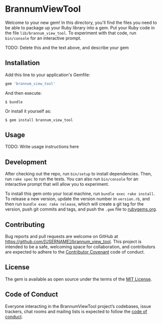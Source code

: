 # BrannumViewTool

Welcome to your new gem! In this directory, you'll find the files you need to be able to package up your Ruby library into a gem. Put your Ruby code in the file `lib/brannum_view_tool`. To experiment with that code, run `bin/console` for an interactive prompt.

TODO: Delete this and the text above, and describe your gem

## Installation

Add this line to your application's Gemfile:

```ruby
gem 'brannum_view_tool'
```

And then execute:

    $ bundle

Or install it yourself as:

    $ gem install brannum_view_tool

## Usage

TODO: Write usage instructions here

## Development

After checking out the repo, run `bin/setup` to install dependencies. Then, run `rake spec` to run the tests. You can also run `bin/console` for an interactive prompt that will allow you to experiment.

To install this gem onto your local machine, run `bundle exec rake install`. To release a new version, update the version number in `version.rb`, and then run `bundle exec rake release`, which will create a git tag for the version, push git commits and tags, and push the `.gem` file to [rubygems.org](https://rubygems.org).

## Contributing

Bug reports and pull requests are welcome on GitHub at https://github.com/[USERNAME]/brannum_view_tool. This project is intended to be a safe, welcoming space for collaboration, and contributors are expected to adhere to the [Contributor Covenant](http://contributor-covenant.org) code of conduct.

## License

The gem is available as open source under the terms of the [MIT License](http://opensource.org/licenses/MIT).

## Code of Conduct

Everyone interacting in the BrannumViewTool project’s codebases, issue trackers, chat rooms and mailing lists is expected to follow the [code of conduct](https://github.com/[USERNAME]/brannum_view_tool/blob/master/CODE_OF_CONDUCT.md).
